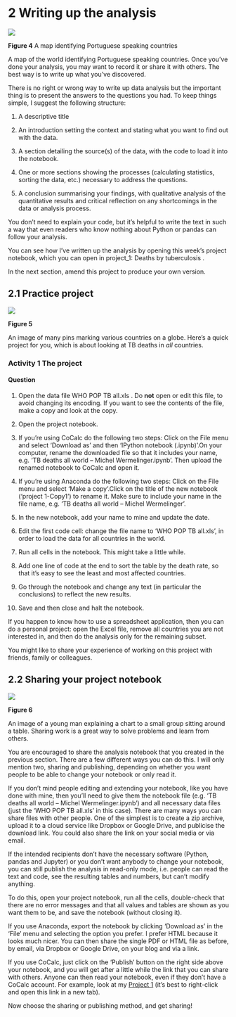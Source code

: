 # 2 Writing up the analysis



![](https://www.open.edu/openlearn/ocw/pluginfile.php/1393338/mod_oucontent/oucontent/71687/ou_futurelearn_learn_to_code_fig_1070.jpg)


__Figure 4__  A map identifying Portuguese speaking countries

 A map of the world identifying Portuguese speaking countries. 
Once you’ve done your analysis, you may want to record it or share it with others. The best way is to write up what you’ve discovered.

There is no right or wrong way to write up data analysis but the important thing is to present the answers to the questions you had. To keep things simple, I suggest the following structure:

1. A descriptive title

2. An introduction setting the context and stating what you want to find out with the data.

3. A section detailing the source(s) of the data, with the code to load it into the notebook.

4. One or more sections showing the processes (calculating statistics, sorting the data, etc.) necessary to address the questions.

5. A conclusion summarising your findings, with qualitative analysis of the quantitative results and critical reflection on any shortcomings in the data or analysis process.

You don’t need to explain your code, but it’s helpful to write the text in such a way that even readers who know nothing about Python or pandas can follow your analysis.

You can see how I’ve written up the analysis by opening this week’s project notebook, which you can open in project_1: Deaths by tuberculosis .

In the next section, amend this project to produce your own version.


## 2.1 Practice project



![](https://www.open.edu/openlearn/ocw/pluginfile.php/1393338/mod_oucontent/oucontent/71687/ou_futurelearn_learn_to_code_fig_1036.jpg)


__Figure 5__

 An image of many pins marking various countries on a globe. 
Here’s a quick project for you, which is about looking at TB deaths in *all* countries.


### Activity 1 The project


#### Question

1. Open the data file WHO POP TB all.xls . Do __not__ open or edit this file, to avoid changing its encoding. If you want to see the contents of the file, make a copy and look at the copy.

2. Open the project notebook.

3. If you’re using CoCalc do the following two steps: Click on the File menu and select ‘Download as’ and then ‘IPython notebook (.ipynb)’.On your computer, rename the downloaded file so that it includes your name, e.g. ‘TB deaths all world – Michel Wermelinger.ipynb’. Then upload the renamed notebook to CoCalc and open it.

4. If you’re using Anaconda do the following two steps: Click on the File menu and select ‘Make a copy’.Click on the title of the new notebook (‘project 1-Copy1’) to rename it. Make sure to include your name in the file name, e.g. ‘TB deaths all world – Michel Wermelinger’.

5. In the new notebook, add your name to mine and update the date.

6. Edit the first code cell: change the file name to ‘WHO POP TB all.xls’, in order to load the data for all countries in the world.

7. Run all cells in the notebook. This might take a little while.

8. Add one line of code at the end to sort the table by the death rate, so that it’s easy to see the least and most affected countries.

9. Go through the notebook and change any text (in particular the conclusions) to reflect the new results.

10. Save and then close and halt the notebook.

If you happen to know how to use a spreadsheet application, then you can do a personal project: open the Excel file, remove all countries you are not interested in, and then do the analysis only for the remaining subset.

You might like to share your experience of working on this project with friends, family or colleagues.




## 2.2 Sharing your project notebook



![](https://www.open.edu/openlearn/ocw/pluginfile.php/1393338/mod_oucontent/oucontent/71687/ou_futurelearn_learn_to_code_fig_1037.jpg)


__Figure 6__

 An image of a young man explaining a chart to a small group sitting around a table. 
Sharing work is a great way to solve problems and learn from others.

You are encouraged to share the analysis notebook that you created in the previous section. There are a few different ways you can do this. I will only mention two, sharing and publishing, depending on whether you want people to be able to change your notebook or only read it.

If you don’t mind people editing and extending your notebook, like you have done with mine, then you’ll need to give them the notebook file (e.g. ‘TB deaths all world – Michel Wermelinger.ipynb’) and all necessary data files (just the ‘WHO POP TB all.xls’ in this case). There are many ways you can share files with other people. One of the simplest is to create a zip archive, upload it to a cloud service like Dropbox or Google Drive, and publicise the download link. You could also share the link on your social media or via email.

If the intended recipients don’t have the necessary software (Python, pandas and Jupyter) or you don’t want anybody to change your notebook, you can still publish the analysis in read-only mode, i.e. people can read the text and code, see the resulting tables and numbers, but can’t modify anything.

To do this, open your project notebook, run all the cells, double-check that there are no error messages and that all values and tables are shown as you want them to be, and save the notebook (without closing it).

If you use Anaconda, export the notebook by clicking ‘Download as’ in the ‘File’ menu and selecting the option you prefer. I prefer HTML because it looks much nicer. You can then share the single PDF or HTML file as before, by email, via Dropbox or Google Drive, on your blog and via a link.

If you use CoCalc, just click on the ‘Publish’ button on the right side above your notebook, and you will get after a little while the link that you can share with others. Anyone can then read your notebook, even if they don’t have a CoCalc account. For example, look at my [Project 1](https://cloud.sagemath.com/projects/ff47a32e-e177-4d13-ad9a-625c859cc20b/files/Week_1_project.html) (it’s best to right-click and open this link in a new tab).

Now choose the sharing or publishing method, and get sharing!

